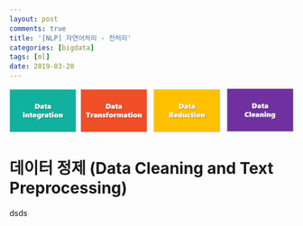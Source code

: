 ```yaml
---
layout: post
comments: true
title: '[NLP] 자연어처리 - 전처리'
categories: [bigdata]
tags: [ml]
date: 2019-03-20
---
```


![nlp-pre](/assets/img/post/nlp-preprocessing/nlp-pre.png)

# 데이터 정제 (Data Cleaning and Text Preprocessing)
dsds